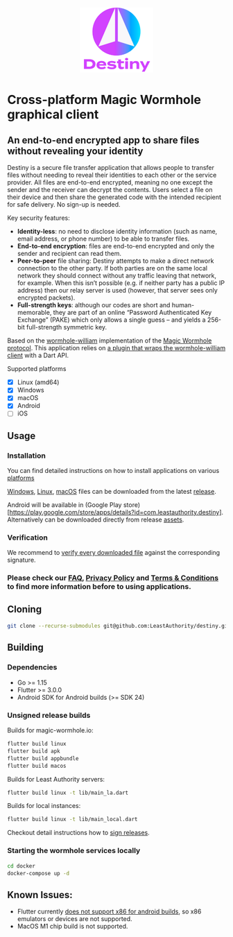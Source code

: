 <h1 align="center">
  <img src="https://github.com/LeastAuthority/destiny/raw/readme-update/assets/images/intro-logo.png" height="150" alt="Destiny">
</h1>

# Cross-platform Magic Wormhole graphical client

## An end-to-end encrypted app to share files without revealing your identity 

Destiny is a secure file transfer application that allows people to transfer files without needing to reveal their identities to each other or the service provider. All files are end-to-end encrypted, meaning no one except the sender and the receiver can decrypt the contents. Users select a file on their device and then share the generated code with the intended recipient for safe delivery. No sign-up is needed.

Key security features: 

- **Identity-less**: no need to disclose identity information (such as name, email address, or phone number) to be able to transfer files.
- **End-to-end encryption**: files are end-to-end encrypted and only the sender and recipient can read them.
- **Peer-to-peer** file sharing: Destiny attempts to make a direct network connection to the other party. If both parties are on the same local network they should connect without any traffic leaving that network, for example. When this isn’t possible (e.g. if neither party has a public IP address) then our relay server is used (however, that server sees only encrypted packets).
- **Full-strength keys**: although our codes are short and human-memorable, they are part of an online “Password Authenticated Key Exchange” (PAKE) which only allows a single guess – and yields a 256-bit full-strength symmetric key.


Based on the [wormhole-william](https://github.com/LeastAuthority/wormhole-william)
implementation of the [Magic Wormhole protocol](https://github.com/magic-wormhole/magic-wormhole).
This application relies on [a plugin that wraps the wormhole-william client](https://github.com/LeastAuthority/dart_wormhole_william)
with a Dart API.

Supported platforms

- [x] Linux (amd64)
- [x] Windows
- [x] macOS
- [x] Android
- [ ] iOS

## Usage

### Installation

You can find detailed instructions on how to install applications on various [platforms](https://github.com/LeastAuthority/destiny/blob/main/doc/installation.md)

[Windows](https://github.com/LeastAuthority/destiny/releases/latest/download/destiny_windows.msix), [Linux](https://github.com/LeastAuthority/destiny/releases/latest/download/destiny_linux_amd64.AppImage), [macOS](https://github.com/LeastAuthority/destiny/releases/latest/download/destiny_macos.dmg) files can be downloaded from the latest [release](https://github.com/LeastAuthority/destiny/releases/latest).

Android will be available in (Google Play store)[https://play.google.com/store/apps/details?id=com.leastauthority.destiny]. Alternatively can be downloaded directly from release [assets](https://github.com/LeastAuthority/destiny/releases/latest/download/destiny_android.apk).


### Verification

We recommend to [verify every downloaded file](https://github.com/LeastAuthority/destiny/blob/main/doc/releases.md) against the corresponding signature.

### Please check our [**FAQ**](https://github.com/LeastAuthority/destiny/blob/main/FAQ.md), [**Privacy Policy**](https://github.com/LeastAuthority/destiny/blob/main/PRIVACY-POLICY.md) and [**Terms & Conditions**](https://github.com/LeastAuthority/destiny/blob/main/TERMS.md) to find more information before to using applications.


## Cloning

```bash
git clone --recurse-submodules git@github.com:LeastAuthority/destiny.git
```

## Building

### Dependencies

- Go >= 1.15
- Flutter >= 3.0.0
- Android SDK for Android builds (>= SDK 24)

### Unsigned release builds

Builds for magic-wormhole.io:

```bash
flutter build linux
flutter build apk
flutter build appbundle
flutter build macos
```

Builds for Least Authority servers:

```bash
flutter build linux -t lib/main_la.dart
```

Builds for local instances:

```bash
flutter build linux -t lib/main_local.dart
```

Checkout detail instructions how to [sign releases](https://github.com/LeastAuthority/destiny/blob/main/doc/releases.md).

### Starting the wormhole services locally

```bash
cd docker
docker-compose up -d
```

## Known Issues:
- Flutter currently [does not support x86 for android builds](https://github.com/flutter/flutter/issues/9253),
so x86 emulators or devices are not supported.
- MacOS M1 chip build is not supported.


